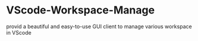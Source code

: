 # VScode-Workspace-Manage
provid a beautiful and easy-to-use GUI client to manage various workspace in VScode
